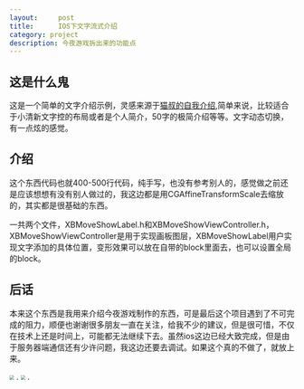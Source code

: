 ```yaml
---
layout:     post
title:      IOS下文字流式介绍
category: project
description: 今夜游戏拆出来的功能点
---
```


## 这是什么鬼
这是一个简单的文字介绍示例，灵感来源于[猫叔的自我介绍](http://about.onevcat.com/#/welcome),简单来说，比较适合于小清新文字控的布局或者是个人简介，50字的极简介绍等等。文字动态切换，有一点炫的感觉。

## 介绍
这个东西代码也就400-500行代码，纯手写，也没有参考别人的，感觉做之前还是应该想想有没有别人做过的，我这边都是用CGAffineTransformScale去缩放的，其实都是很基础的东西。

一共两个文件，XBMoveShowLabel.h和XBMoveShowViewController.h，XBMoveShowViewController是用于实现画板图层，XBMoveShowLabel用户实现文字添加的具体位置，变形效果可以放在自带的block里面去，也可以设置全局的block。

## 后话
本来这个东西是我用来介绍今夜游戏制作的东西，可是最后这个项目遇到了不可完成的阻力，顺便也谢谢很多朋友一直在关注，给我不少的建议，但是很可惜，不仅在技术上还是时间上，可能都无法继续下去。虽然ios这边已经大致完成，但是由于服务器端通信还有少许问题，我这边还要去调试。如果这个真的不做了，就放上来。


<img src="https://github.com/xiaobaiso/xiaobaiso.github.io/raw/master/image/今夜游戏1.gif" style="zoom:50%" />
.

<img src="https://github.com/xiaobaiso/xiaobaiso.github.io/raw/master/image/今夜游戏2.gif" style="zoom:50%" />
.

